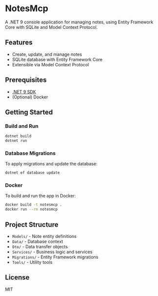 # NotesMcp

A .NET 9 console application for managing notes, using Entity Framework Core with SQLite and Model Context Protocol.

## Features
- Create, update, and manage notes
- SQLite database with Entity Framework Core
- Extensible via Model Context Protocol

## Prerequisites
- [.NET 9 SDK](https://dotnet.microsoft.com/en-us/download/dotnet/9.0)
- (Optional) Docker

## Getting Started

### Build and Run
```sh
dotnet build
dotnet run
```

### Database Migrations
To apply migrations and update the database:
```sh
dotnet ef database update
```

### Docker
To build and run the app in Docker:
```sh
docker build -t notesmcp .
docker run --rm notesmcp
```

## Project Structure
- `Models/` - Note entity definitions
- `Data/` - Database context
- `Dto/` - Data transfer objects
- `Services/` - Business logic and services
- `Migrations/` - Entity Framework migrations
- `Tools/` - Utility tools

## License
MIT
